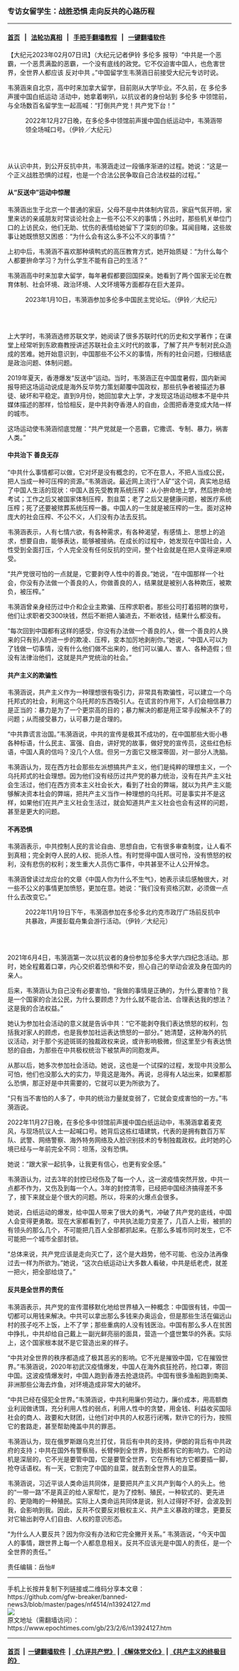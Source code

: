 ### 专访女留学生：战胜恐惧 走向反共的心路历程
------------------------

#### [首页](https://github.com/gfw-breaker/banned-news3/blob/master/README.md) &nbsp;&nbsp;|&nbsp;&nbsp; [法轮功真相](https://github.com/begood0513/basic/blob/master/README.md)  &nbsp;&nbsp;|&nbsp;&nbsp; [手把手翻墙教程](https://github.com/gfw-breaker/guides/wiki)  &nbsp;&nbsp;|&nbsp;&nbsp; [一键翻墙软件](https://github.com/gfw-breaker/nogfw/blob/master/README.md)  



<div><p>
 【大纪元2023年02月07日讯】（大纪元记者伊铃
 <ok href="https://www.epochtimes.com/gb/tag/%E5%A4%9A%E4%BC%A6%E5%A4%9A.html">
  多伦多
 </ok>
 报导）“中共是一个恶霸，一个恶贯满盈的恶霸，一个没有底线的政党。它不仅迫害中国人，也危害世界，全世界人都应该
 <ok href="https://www.epochtimes.com/gb/tag/%E5%8F%8D%E5%AF%B9%E4%B8%AD%E5%85%B1.html">
  反对中共
 </ok>
 。”中国留学生韦漪涵日前接受大纪元专访时说。
</p>
<p>
 韦漪涵来自北京，高中时来加拿大留学，目前刚从大学毕业。不久前，在
 <ok href="https://www.epochtimes.com/gb/tag/%E5%A4%9A%E4%BC%A6%E5%A4%9A%E5%A3%B0%E6%8F%B4%E4%B8%AD%E5%9B%BD%E7%99%BD%E7%BA%B8%E8%BF%90%E5%8A%A8.html">
  多伦多声援中国白纸运动
 </ok>
 活动中，她拿着喇叭，以抗议者的身份站到
 <ok href="https://www.epochtimes.com/gb/tag/%E5%A4%9A%E4%BC%A6%E5%A4%9A.html">
  多伦多
 </ok>
 中领馆前，与全场数百名留学生一起高喊：“打倒共产党！共产党下台！”
</p>
<figure aria-describedby="caption-attachment-13924158" class="wp-caption aligncenter" id="attachment_13924158" style="width: 450px">
 <ok href="https://i.epochtimes.com/assets/uploads/2023/02/id13924158-8bd77afc-bf6e-4620-bfa2-11b6eb8cf485.jpeg" target="_blank">
  <img alt="" class="size-medium wp-image-13924158" src="https://i.epochtimes.com/assets/uploads/2023/02/id13924158-8bd77afc-bf6e-4620-bfa2-11b6eb8cf485-450x301.jpeg"/>
 </ok>
 <br/><figcaption class="wp-caption-text" id="caption-attachment-13924158">
  2022年12月27日晚，在多伦多中领馆前声援中国白纸运动中，韦漪涵带领全场喊口号。（伊铃／大纪元）
 </figcaption><br/>
</figure><br/>
<p>
 从认识中共，到公开反抗中共，韦漪涵走过一段循序渐进的过程。她说：“这是一个正义战胜恐惧的过程，也是一个合法公民争取自己合法权益的过程。”
</p>
<h4>
 从“反送中”运动中惊醒
</h4>
<p>
 韦漪涵出生于北京一个普通的家庭，父母不是中共体制内官员，家庭气氛开明，家里来访的亲戚朋友时常谈论社会上一些不公不义的事情；外出时，那些机关单位门口的上访民众，他们无助、忧伤的表情给她留下了深刻的印象。耳闻目睹，这些故事让她既愤怒又困惑：“为什么会有这么多不公不义的事情？”
</p>
<p>
 上初中后，韦漪涵不喜欢那种填鸭式的高压教育方式，她开始质疑：“为什么每个人都要拚命学习？为什么学生不能有自己的生活？”
</p>
<p>
 韦漪涵高中时来加拿大留学，每年暑假都要回国探亲。她看到了两个国家无论在教育体制、社会环境、政治环境、人文环境等方面都存在巨大差异。
</p>
<figure aria-describedby="caption-attachment-13924159" class="wp-caption aligncenter" id="attachment_13924159" style="width: 450px">
 <ok href="https://i.epochtimes.com/assets/uploads/2023/02/id13924159-0569efef-eb6e-4e3e-a40c-6c4167495e1d.jpeg" target="_blank">
  <img alt="" class="size-medium wp-image-13924159" src="https://i.epochtimes.com/assets/uploads/2023/02/id13924159-0569efef-eb6e-4e3e-a40c-6c4167495e1d-450x301.jpeg"/>
 </ok>
 <br/><figcaption class="wp-caption-text" id="caption-attachment-13924159">
  2023年1月10日，韦漪涵参加多伦多中国民主党论坛。（伊铃／大纪元）
 </figcaption><br/>
</figure><br/>
<p>
 上大学时，韦漪涵选修苏联文学，她阅读了很多苏联时代的历史和文学著作；在课堂上经常听到东欧裔教授讲述苏联社会主义时代的故事，了解了共产专制对民众造成的苦难。她开始意识到，中国那些不公不义的事情，所有的社会问题，归根结底是政治问题、体制问题。
</p>
<p>
 2019年夏天，香港爆发“反送中”运动。当时，韦漪涵正在中国度暑假，国内新闻报导把这场运动说成是海外反华势力策划颠覆中国政权，那些抗争者被描述为暴徒、破坏和平稳定。直到9月份，她回加拿大上学，才发现这场运动根本不是中共媒体描述的那样，恰恰相反，是中共剥夺香港人的自由，企图把香港变成大陆一样的城市。
</p>
<p>
 这场运动使韦漪涵彻底觉醒：“共产党就是一个恶霸，它撒谎、专制、暴力，祸害人类。”
</p>
<h4>
 中共治下 善良无存
</h4>
<p>
 “中共什么事情都可以做，它对坏是没有概念的，它不在意人，不把人当成公民，把人当成一种可压榨的资源。”韦漪涵说。最近网上流行“人矿”这个词，真实地总结了中国人生活的现状：中国人首先受教育系统压榨：从小拚命地上学，然后拚命地考试；工作之后又被国家体制压榨，割韭菜；老了之后又是健康问题，被医疗系统压榨；死了还要被殡葬系统压榨一番。中国人的一生就是被压榨的一生。面对这种庞大的社会压榨、不公不义，人们没有办法去反抗。
</p>
<p>
 韦漪涵表示，人有七情六欲，有各种需求，有各种渴望，有感情上、思想上的追求，想要自由，能够表达，能够被接纳。在成长的过程中，她发现在中国社会，人性受到全面打压，个人完全没有任何反抗的空间，整个社会就是在把人变得逆来顺受。
</p>
<p>
 “共产党很可怕的一点就是，它要剥夺人性中的善良。”她说，“在中国那样一个社会，你没有办法做一个善良的人，你做善良的人，结果就是被别人各种欺压，被欺负，被压榨。”
</p>
<p>
 韦漪涵曾亲身经历过中介和企业主欺骗、压榨求职者。那些公司打着招聘的旗号，他们让求职者交300块钱，然后不断把人骗进去，不断收钱，结果什么都没有。
</p>
<p>
 “每次回到中国都有这样的感受，你没有办法做一个善良的人，做一个善良的人换来的只有别人的进一步的欺凌、压榨，变本加厉地剥削你。”她说，“中国人可以为了钱做一切事情，没有什么他们做不出来的，他们可以骗人、害人、各种造假；但没有法律治他们，这就是共产党统治的社会。”
</p>
<h4>
 共产主义的欺骗性
</h4>
<p>
 韦漪涵说，共产主义作为一种理想很有吸引力，非常具有欺骗性，可以建立一个乌托邦式的社会，利用这个乌托邦的东西吸引人。在谎言的作用下，人们会相信暴力是正当的：暴力是为了一个更崇高的目的；暴力解决的都是用正常手段解决不了的问题；从而接受暴力，认可暴力是合理的。
</p>
<p>
 “中共靠谎言治国。”韦漪涵说，中共的宣传是极其不成功的，在中国那些大街小巷各种标语，什么民主、富强、自由，讲好党的故事，做好党的宣传员，这些红色标语，中国人真的信吗？没几个人信。但另一方面它又根深蒂固，对一部分人洗脑。
</p>
<p>
 韦漪涵认为，现在西方社会那些左派想搞共产主义，他们是纯粹的理想主义，一个乌托邦式的社会理想。因为他们没有经历过共产党的暴力统治，没有在共产主义社会生活过，他们在西方资本主义社会长大，看到了社会的弊端，就以为共产主义能够解决资本社会的弊端，把共产主义当作一种理想的乌托邦。可是事实并不是这样，如果他们在共产主义社会生活过，就会知道共产主义社会也会有这样的问题，甚至是更大的问题。
</p>
<h4>
 不再恐惧
</h4>
<p>
 韦漪涵表示，中共控制人民的言论自由、思想自由，它有很多审查制度，让人看不到真相；完全剥夺人民的人权、扼杀人性。有时觉得中国人很可怜，没有愤怒的权利，没有悲伤的权利；发生重大人员伤亡事件，中共甚至不让人公开悼念。
</p>
<p>
 韦漪涵曾读过龙应台的文章《中国人你为什么不生气》，她表示读后感触很大，对一些不公义的事情更加愤怒，更加在意。她说：“我们没有资格沉默，必须做一点什么去改变它。”
</p>
<figure aria-describedby="caption-attachment-13924161" class="wp-caption aligncenter" id="attachment_13924161" style="width: 450px">
 <ok href="https://i.epochtimes.com/assets/uploads/2023/02/id13924161-DSC_0068-3.jpg" target="_blank">
  <img alt="" class="size-medium wp-image-13924161" src="https://i.epochtimes.com/assets/uploads/2023/02/id13924161-DSC_0068-3-450x301.jpg"/>
 </ok>
 <br/><figcaption class="wp-caption-text" id="caption-attachment-13924161">
  2022年11月19日下午，韦漪涵参加在多伦多北约克市政厅广场前反抗中共暴政，声援彭载舟集会游行活动。（伊铃／大纪元）
 </figcaption><br/>
</figure><br/>
<p>
 2021年6月4日，韦漪涵第一次以抗议者的身份参加多伦多大学六四纪念活动。那时，她全程戴着口罩，内心交织着恐惧和不安，担心自己的举动会波及身在国内的亲人。
</p>
<p>
 后来，韦漪涵认为自己没有必要害怕，“我做的事情是正确的，为什么要害怕？我是一个国家的合法公民，为什么要顾虑？为什么就不能合法、合理表达我的想法？这是我的合法权益。”
</p>
<p>
 她认为参加社会活动的意义就是告诉中共：“它不能剥夺我们表达愤怒的权利，包括我对家人的顾虑，也是我参加社运表达愤怒的一部分。” 她清楚，这种海外的抗议活动，对于那个劣迹斑斑的独裁政权来说，或许影响极微，但这里至少有表达愤怒的自由，为那些在中共极权统治下被禁声的同胞发声。
</p>
<p>
 从那以后，她多次参加社会活动。她说，这也是一个试探的过程，发现中共没那么可怕，他们也没那么大的实力，毕竟这是海外。再说，总得有人站出来，如果都那么恐惧，那正好是中共需要的，它就可以更为所欲为了。
</p>
<p>
 “只有当不害怕的人多了，中共的统治力量就变弱了，它就会变成害怕的一方。”韦漪涵说。
</p>
<p>
 2022年11月27日晚，在多伦多中领馆前声援中国白纸运动中，韦漪涵拿着麦克风，与现场抗议人士一起喊口号。她背后这栋红墙建筑，代表的是拥有数百万军队、武警、网络警察、海外特务网络及人脸识别技术的专制独裁政权。此时她的心境已经与一年前完全不同：坦荡，没有恐惧。
</p>
<p>
 她说：“跟大家一起抗争，让我更有信心，也更有安全感。”
</p>
<p>
 韦漪涵认为，过去3年的封控已经伤及了每一个人，这一波疫情突然开放，中共一点都不作为，又伤及到每一个人。3年的封控清零，已经把中国经济搞得差不多了，接下来就业是个很大的问题。所以，将来的火爆点会很多。
</p>
<p>
 她说，白纸运动的爆发，给中国人带来了很大的勇气，冲破了共产党的底线，中国人会变得更勇敢。现在大家都看到了，中共执法能力变差了，几百人上街，被抓的有领头的那么几个，不可能把几百人全部都抓起来。在那么多城市同时发生，它不可能把一个城市全部封锁。
</p>
<p>
 “总体来说，共产党应该是走向灭亡了，这个是大趋势，他不可能、也没办法再像过去一样为所欲为。”她说，“这次白纸运动让大多数人看破，中共是纸老虎，就差一把火，把全部给烧了。”
</p>
<h4>
 反共是全世界的责任
</h4>
<p>
 韦漪涵表示，共产党的宣传潜移默化地给世界植入一种概念：中国很有钱，中国一切都可以用钱来解决。中共可以拿出那么多钱来办奥运会，但是那些生活在偏远山村的孩子吃不上饭，上不了学；那些重病的人没有钱医治。中国有那么多人在贫困中挣扎，中共却给自己戴上一副光鲜亮丽的面具，营造一个盛世繁华的外表。实际上，这个国家根本就不是它营造出来的样子。
</p>
<p>
 “中共对全世界的秩序都造成了极其恶劣的影响。它不光是摧毁中国，它在摧毁世界。”韦漪涵说，2020年初武汉疫情爆发，中国人在海外疯狂抢药，抢口罩，寄回中国。这波疫情爆发时，中国人跑到香港去抢退烧药。中国有很多渔船跑到南美、非洲那些公海去炸鱼，对环境造成非常大的破坏。
</p>
<p>
 “中共已经在侵犯全世界。”韦漪涵说，中共利用廉价劳动力，廉价成本，用高额商业利润做诱饵，充分利用人性的弱点，利用人性中的贪婪，用金钱、利益收买国际社会的商人、政要和大财团，让他们对中共的人权恶行闭嘴，默许它的行为，按照它的套路走，甚至帮助掩盖中共的罪恶。
</p>
<p>
 韦漪涵认为，现在俄罗斯跟乌克兰打仗，背后有中共的支持，伊朗的背后有中共政府的支持；中共在国外有警察局，长臂伸到全世界，到处都有它的影响力。它的动机是深层的，它不光是要管中国，它是要管全世界，它在所有地方它都要插一脚，抢夺话语权。有一天，它割完了中国的韭菜，就去割全世界人的韭菜。
</p>
<p>
 韦漪涵说，习近平谈人类命运共同体，是要把共产主义共产到每个人的头上。他的“一带一路”不是真正的给人家帮忙，是为了控制、殖民，一种软式的、更先进的、更隐晦的一种殖民。实际上人类命运共同体是说，别人过得好不好，会波及到我，会影响到我。因此，反共不仅要反对极权主义、共产主义暴政的理念，更要反对它输出剥夺人们自由、人权的意识形态。
</p>
<p>
 “为什么人人要反共？因为你没有办法和它完全撇开关系。” 韦漪涵说，“今天中国人的事情，跟世界上每一个人都息息相关。反共不应该光是中国人的责任，是一个全世界的责任。”
</p>
<p>
 责任编辑：岳怡#
</p>
</div>
<hr/>
手机上长按并复制下列链接或二维码分享本文章：<br/>
https://github.com/gfw-breaker/banned-news3/blob/master/pages/nf4514/n13924127.md <br/>
<a href='https://github.com/gfw-breaker/banned-news3/blob/master/pages/nf4514/n13924127.md'><img src='https://github.com/gfw-breaker/banned-news3/blob/master/pages/nf4514/n13924127.md.png'/></a> <br/>
原文地址（需翻墙访问）：https://www.epochtimes.com/gb/23/2/6/n13924127.htm


------------------------
#### [首页](https://github.com/gfw-breaker/banned-news3/blob/master/README.md) &nbsp;|&nbsp; [一键翻墙软件](https://github.com/gfw-breaker/nogfw/blob/master/README.md) &nbsp;| [《九评共产党》](https://github.com/gfw-breaker/9ping.md/blob/master/README.md#九评之一评共产党是什么) | [《解体党文化》](https://github.com/gfw-breaker/jtdwh.md/blob/master/README.md) | [《共产主义的终极目的》](https://github.com/gfw-breaker/gczydzjmd.md/blob/master/README.md)


<img src='http://gfw-breaker.win/banned-news3/pages/nf4514/n13924127.md' width='0px' height='0px'/>